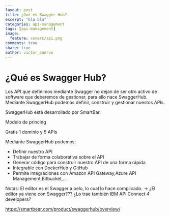 ```yaml
---
layout: post
title: ¿Qué es Swagger Hub?
excerpt: "bla bla"
categories: api-management
tags: [api-management]
image:
  feature: covers/api.png
comments: true
share: true
author: victor_cuervo
---
```


# ¿Qué es Swagger Hub?


Los API que definimos mediante Swagger no dejan de ser otro activo de software que deberemos de gestionar, para ello nace SwaggerHub. Mediante SwaggerHub podemos definir, construir y gestionar nuestos APIs.

SwaggerHub está desarrollado por SmartBar.

Modelo de princing

Gratis 1 dominio y 5 APIs


Mediante SwaggerHub podemos:

* Definir nuestro API
* Trabajar de forma colaborativa sobre el API
* Generar código para construir nuestro API de una forma rápida
* Integrable con DockerHub y GitHub
* Permite integraciones con Amazon API Gateway,Azure API Management,Bitbucket,...


Notas:
El editor es el Swagger a pelo, lo cual lo hace complicado. -> ¿El editor ya viene con Swagger??? ¿Lo trae también IBM APi Connect 4 developers?


https://smartbear.com/product/swaggerhub/overview/
